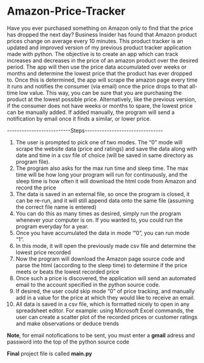 # Amazon-Price-Tracker

Have you ever purchased something on Amazon only to find that the price has dropped the next day? Business Insider has found that Amazon product prices change on average every 10 minutes. This product tracker is an updated and improved version of my previous product tracker application made with python. The objective is to create an app which can track increases and decreases in the price of an amazon product over the desired period. The app will then use the price data accumulated over weeks or months and determine the lowest price that the product has ever dropped to. Once this is determined, the app will scrape the amazon page every time it runs and notifies the consumer (via email) once the price drops to that all-time low value. This way, you can be sure that you are purchasing the product at the lowest possible price. Alternatively, like the previous version, if the consumer does not have weeks or months to spare, the lowest price can be manually added. If added manually, the program will send a notification by email once it finds a similar, or lower price. 

--------------------------Steps--------------------------------

1.	The user is prompted to pick one of two modes. The “0” mode will scrape the website data (price and ratings) and save the data along with date and time in a csv file of choice (will be saved in same directory as program file). 
2.	The program also asks for the max run time and sleep time. The max time will be how long your program will run for continuously, and the sleep time is how often it will  download the html code from Amazon and record the price
3.	The data is saved in an external file, so once the program is closed, it can be re-run, and it will still append data onto the same file (assuming the correct file name is entered)
4.	You can do this as many times as desired, simply run the program whenever your computer is on. If you wanted to, you could run the program everyday for a year.
5.	Once you have accumulated the data in mode ‘”0”, you can run mode “1”. 
6.	In this mode, it will open the previously made csv file and determine the lowest price recorded 
7.	Now the program will download the Amazon page source code and parse the html (according to the sleep time) to determine if the price meets or beats the lowest recorded price
8.	Once such a price is discovered, the application will send an automated email to the account specified in the python source code. 
9.	If desired, the user could skip mode “0” of price tracking, and manually add in a value for the price at which they would like to receive an email.
10.	All data is saved in a csv file, which is formatted nicely to open in any spreadsheet editor. For example: using Microsoft Excel commands, the user can create a scatter plot of the recorded prices or customer ratings and make observations or deduce trends

**Note**, for email notofications to be sent, you must enter a **gmail** adress and password into the top of the python source code

**Final** project file is called **main.py**
